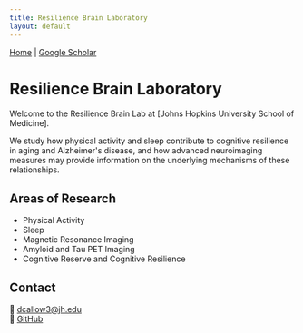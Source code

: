 ```yaml
---
title: Resilience Brain Laboratory
layout: default
---
```


[Home](/) | [Google Scholar](/google-scholar.html)

# Resilience Brain Laboratory

Welcome to the Resilience Brain Lab at [Johns Hopkins University School of Medicine].

We study how physical activity and sleep contribute to cognitive resilience in aging and Alzheimer's disease, and how advanced neuroimaging measures may provide information on the underlying mechanisms of these relationships.

## Areas of Research
- Physical Activity
- Sleep
- Magnetic Resonance Imaging 
- Amyloid and Tau PET Imaging
- Cognitive Reserve and Cognitive Resilience

## Contact
📧 dcallow3@jh.edu  
🔗 [GitHub](https://github.com/CallowBrainProject)
